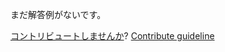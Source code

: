 
まだ解答例がないです。

[コントリビュートしませんか](https://github.com/BFEdev/BFE.dev-solutions/blob/main/quiz/implicit-coersion-2_ja.md)?  [Contribute guideline](https://github.com/BFEdev/BFE.dev-solutions#how-to-contribute)
